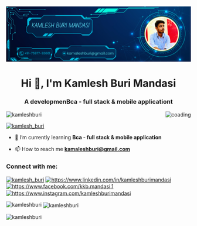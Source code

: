 ![logo](https://github.com/kamleshburi/Kamleshburi/blob/main/github%20Banner.png)
<h1 align="center">Hi 👋, I'm Kamlesh Buri Mandasi</h1>
<h3 align="center">A developmenBca - full stack & mobile applicationt</h3>

<img align="right" alt="coading" wigth="300" src="https://user-images.githubusercontent.com/55389276/140866485-8fb1c876-9a8f-4d6a-98dc-08c4981eaf70.gif">

<p align="left"> <img src="https://komarev.com/ghpvc/?username=kamleshburi&label=Profile%20views&color=0e75b6&style=flat" alt="kamleshburi" /> </p>

<p align="left"> <a href="https://twitter.com/kamlesh_buri" target="blank"><img src="https://img.shields.io/twitter/follow/kamlesh_buri?logo=twitter&style=for-the-badge" alt="kamlesh_buri" /></a> </p>

- 🌱 I’m currently learning **Bca - full stack & mobile application**

- 📫 How to reach me **kamaleshburi@gmail.com**

<h3 align="left">Connect with me:</h3>
<p align="left">
<a href="https://twitter.com/kamlesh_buri" target="blank"><img align="center" src="https://raw.githubusercontent.com/rahuldkjain/github-profile-readme-generator/master/src/images/icons/Social/twitter.svg" alt="kamlesh_buri" height="30" width="40" /></a>
<a href="https://linkedin.com/in/https://www.linkedin.com/in/kamleshburimandasi" target="blank"><img align="center" src="https://raw.githubusercontent.com/rahuldkjain/github-profile-readme-generator/master/src/images/icons/Social/linked-in-alt.svg" alt="https://www.linkedin.com/in/kamleshburimandasi" height="30" width="40" /></a>
<a href="https://fb.com/https://www.facebook.com/kkb.mandasi.1" target="blank"><img align="center" src="https://raw.githubusercontent.com/rahuldkjain/github-profile-readme-generator/master/src/images/icons/Social/facebook.svg" alt="https://www.facebook.com/kkb.mandasi.1" height="30" width="40" /></a>
<a href="https://instagram.com/https://www.instagram.com/kamleshburimandasi" target="blank"><img align="center" src="https://raw.githubusercontent.com/rahuldkjain/github-profile-readme-generator/master/src/images/icons/Social/instagram.svg" alt="https://www.instagram.com/kamleshburimandasi" height="30" width="40" /></a>
</p>

<p><img align="left" src="https://github-readme-stats.vercel.app/api/top-langs?username=kamleshburi&show_icons=true&locale=en&layout=compact" alt="kamleshburi" /></p>

<p>&nbsp;<img align="center" src="https://github-readme-stats.vercel.app/api?username=kamleshburi&show_icons=true&locale=en" alt="kamleshburi" /></p>

<p><img align="center" src="https://github-readme-streak-stats.herokuapp.com/?user=kamleshburi&" alt="kamleshburi" /></p>
